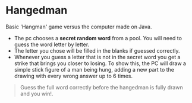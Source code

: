 # Hangedman
Basic 'Hangman' game versus the computer made on Java.
* The pc chooses a **secret random word** from a pool. You will need to guess the word letter by letter.
* The letter you chose will be filled in the blanks if guessed correctly.
* Whenever you guess a letter that is not in the secret word you get a strike that brings you closer to losing. To show this, the PC will draw a simple stick figure of a man being hung, adding a new part to the drawing with every wrong answer up to 6 times.
> Guess the full word correctly before the hangedman is fully drawn and you win!.
